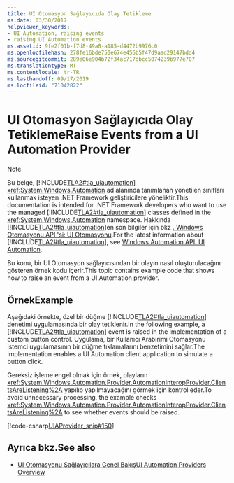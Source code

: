 ```yaml
---
title: UI Otomasyon Sağlayıcıda Olay Tetikleme
ms.date: 03/30/2017
helpviewer_keywords:
- UI Automation, raising events
- raising UI Automation events
ms.assetid: 9fe2f01b-f7d8-49a8-a185-d4472b9976c0
ms.openlocfilehash: 278fe16bde750e674e456b5f47d9aad29147bdd4
ms.sourcegitcommit: 289e06e904b72f34ac717dbcc5074239b977e707
ms.translationtype: MT
ms.contentlocale: tr-TR
ms.lasthandoff: 09/17/2019
ms.locfileid: "71042822"
---
```

# <a name="raise-events-from-a-ui-automation-provider"></a><span data-ttu-id="eab55-102">UI Otomasyon Sağlayıcıda Olay Tetikleme</span><span class="sxs-lookup"><span data-stu-id="eab55-102">Raise Events from a UI Automation Provider</span></span>
> [!NOTE]
> <span data-ttu-id="eab55-103">Bu belge, [!INCLUDE[TLA2#tla_uiautomation](../../../includes/tla2sharptla-uiautomation-md.md)] <xref:System.Windows.Automation> ad alanında tanımlanan yönetilen sınıfları kullanmak isteyen .NET Framework geliştiricilere yöneliktir.</span><span class="sxs-lookup"><span data-stu-id="eab55-103">This documentation is intended for .NET Framework developers who want to use the managed [!INCLUDE[TLA2#tla_uiautomation](../../../includes/tla2sharptla-uiautomation-md.md)] classes defined in the <xref:System.Windows.Automation> namespace.</span></span> <span data-ttu-id="eab55-104">Hakkında [!INCLUDE[TLA2#tla_uiautomation](../../../includes/tla2sharptla-uiautomation-md.md)]en son bilgiler için bkz [. Windows Otomasyonu API 'si: UI Otomasyonu](https://go.microsoft.com/fwlink/?LinkID=156746).</span><span class="sxs-lookup"><span data-stu-id="eab55-104">For the latest information about [!INCLUDE[TLA2#tla_uiautomation](../../../includes/tla2sharptla-uiautomation-md.md)], see [Windows Automation API: UI Automation](https://go.microsoft.com/fwlink/?LinkID=156746).</span></span>  
  
 <span data-ttu-id="eab55-105">Bu konu, bir UI Otomasyon sağlayıcısından bir olayın nasıl oluşturulacağını gösteren örnek kodu içerir.</span><span class="sxs-lookup"><span data-stu-id="eab55-105">This topic contains example code that shows how to raise an event from a UI Automation provider.</span></span>  
  
## <a name="example"></a><span data-ttu-id="eab55-106">Örnek</span><span class="sxs-lookup"><span data-stu-id="eab55-106">Example</span></span>  
 <span data-ttu-id="eab55-107">Aşağıdaki örnekte, özel bir düğme [!INCLUDE[TLA2#tla_uiautomation](../../../includes/tla2sharptla-uiautomation-md.md)] denetimi uygulamasında bir olay tetiklenir.</span><span class="sxs-lookup"><span data-stu-id="eab55-107">In the following example, a [!INCLUDE[TLA2#tla_uiautomation](../../../includes/tla2sharptla-uiautomation-md.md)] event is raised in the implementation of a custom button control.</span></span> <span data-ttu-id="eab55-108">Uygulama, bir Kullanıcı Arabirimi Otomasyonu istemci uygulamasının bir düğme tıklamalarını benzetimini sağlar.</span><span class="sxs-lookup"><span data-stu-id="eab55-108">The implementation enables a UI Automation client application to simulate a button click.</span></span>  
  
 <span data-ttu-id="eab55-109">Gereksiz işleme engel olmak için örnek, olayların <xref:System.Windows.Automation.Provider.AutomationInteropProvider.ClientsAreListening%2A> yapılıp yapılmayacağını görmek için kontrol eder.</span><span class="sxs-lookup"><span data-stu-id="eab55-109">To avoid unnecessary processing, the example checks <xref:System.Windows.Automation.Provider.AutomationInteropProvider.ClientsAreListening%2A> to see whether events should be raised.</span></span>  
  
 [!code-csharp[UIAProvider_snip#150](../../../samples/snippets/csharp/VS_Snippets_Wpf/UIAProvider_snip/CSharp/FragmentRoot.cs#150)]  
  
## <a name="see-also"></a><span data-ttu-id="eab55-110">Ayrıca bkz.</span><span class="sxs-lookup"><span data-stu-id="eab55-110">See also</span></span>

- [<span data-ttu-id="eab55-111">UI Otomasyonu Sağlayıcılara Genel Bakış</span><span class="sxs-lookup"><span data-stu-id="eab55-111">UI Automation Providers Overview</span></span>](ui-automation-providers-overview.md)

